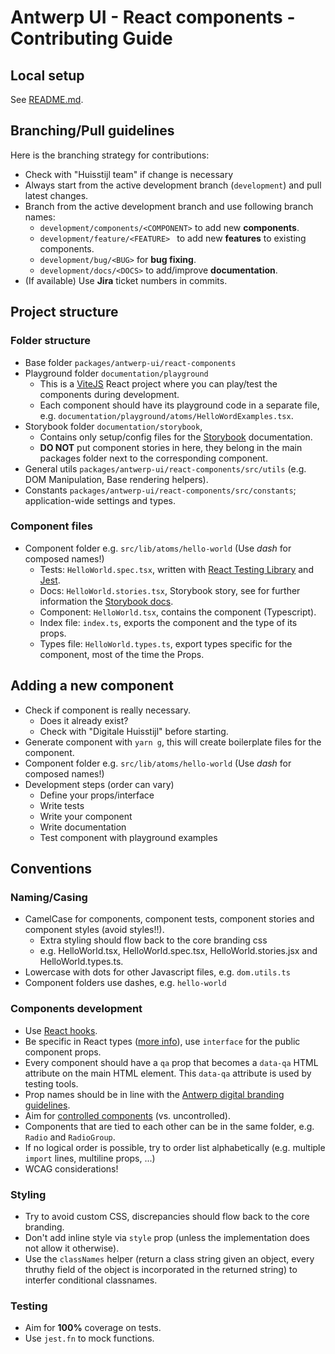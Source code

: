 # Antwerp UI - React components - Contributing Guide

## Local setup

See [README.md](README.md).

## Branching/Pull guidelines

Here is the branching strategy for contributions:

- Check with "Huisstijl team" if change is necessary
- Always start from the active development branch (`development`) and pull latest changes.
- Branch from the active development branch and use following branch names:
  - `development/components/<COMPONENT>` to add new **components**.
  - `development/feature/<FEATURE> ` to add new **features** to existing components.
  - `development/bug/<BUG>` for **bug fixing**.
  - `development/docs/<DOCS>` to add/improve **documentation**.
- (If available) Use **Jira** ticket numbers in commits.

## Project structure

### Folder structure

- Base folder `packages/antwerp-ui/react-components`
- Playground folder `documentation/playground`
  - This is a [ViteJS](https://vitejs.dev/) React project where you can play/test the components during development.
  - Each component should have its playground code in a separate file, e.g. `documentation/playground/atoms/HelloWordExamples.tsx`.
- Storybook folder `documentation/storybook`,
  - Contains only setup/config files for the [Storybook](https://storybook.js.org/) documentation.
  - **DO NOT** put component stories in here, they belong in the main packages folder next to the corresponding component.
- General utils `packages/antwerp-ui/react-components/src/utils` (e.g. DOM Manipulation, Base rendering helpers).
- Constants `packages/antwerp-ui/react-components/src/constants`; application-wide settings and types.

### Component files

- Component folder e.g. `src/lib/atoms/hello-world` (Use _dash_ for composed names!)
  - Tests: `HelloWorld.spec.tsx`, written with [React Testing Library](https://testing-library.com/docs/dom-testing-library/intro/) and [Jest](https://jestjs.io/).
  - Docs: `HelloWorld.stories.tsx`, Storybook story, see for further information the [Storybook docs](https://storybook.js.org/docs/react/get-started/introduction).
  - Component: `HelloWorld.tsx`, contains the component (Typescript).
  - Index file: `index.ts`, exports the component and the type of its props.
  - Types file: `HelloWorld.types.ts`, export types specific for the component, most of the time the Props.

## Adding a new component

- Check if component is really necessary.
  - Does it already exist?
  - Check with "Digitale Huisstijl" before starting.
- Generate component with `yarn g`, this will create boilerplate files for the component.
- Component folder e.g. `src/lib/atoms/hello-world` (Use _dash_ for composed names!)
- Development steps (order can vary)
  - Define your props/interface
  - Write tests
  - Write your component
  - Write documentation
  - Test component with playground examples

## Conventions

### Naming/Casing

- CamelCase for components, component tests, component stories and component styles (avoid styles!!).
  - Extra styling should flow back to the core branding css
  - e.g. HelloWorld.tsx, HelloWorld.spec.tsx, HelloWorld.stories.jsx and HelloWorld.types.ts.
- Lowercase with dots for other Javascript files, e.g. `dom.utils.ts`
- Component folders use dashes, e.g. `hello-world`

### Components development

- Use [React hooks](https://reactjs.org/docs/hooks-intro.html).
- Be specific in React types ([more info](https://dev.to/fromaline/jsxelement-vs-reactelement-vs-reactnode-2mh2)), use `interface` for the public component props.
- Every component should have a `qa` prop that becomes a `data-qa` HTML attribute on the main HTML element. This `data-qa` attribute is used by testing tools.
- Prop names should be in line with the [Antwerp digital branding guidelines](https://digitale-huisstijl.antwerpen.be/getting-started).
- Aim for [controlled components](https://reactjs.org/docs/forms.html#controlled-components) (vs. uncontrolled).
- Components that are tied to each other can be in the same folder, e.g. `Radio` and `RadioGroup`.
- If no logical order is possible, try to order list alphabetically (e.g. multiple `import` lines, multiline props, ...)
- WCAG considerations!

### Styling

- Try to avoid custom CSS, discrepancies should flow back to the core branding.
- Don't add inline style via `style` prop (unless the implementation does not allow it otherwise).
- Use the `classNames` helper (return a class string given an object, every thruthy field of the object is incorporated in the returned string) to interfer conditional classnames.

### Testing

- Aim for **100%** coverage on tests.
- Use `jest.fn` to mock functions.
